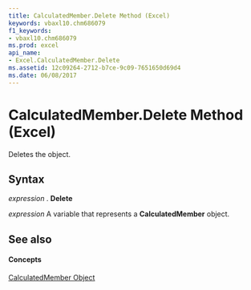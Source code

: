 ```yaml
---
title: CalculatedMember.Delete Method (Excel)
keywords: vbaxl10.chm686079
f1_keywords:
- vbaxl10.chm686079
ms.prod: excel
api_name:
- Excel.CalculatedMember.Delete
ms.assetid: 12c09264-2712-b7ce-9c09-7651650d69d4
ms.date: 06/08/2017
---
```



# CalculatedMember.Delete Method (Excel)

Deletes the object.


## Syntax

 _expression_ . **Delete**

 _expression_ A variable that represents a **CalculatedMember** object.


## See also


#### Concepts


[CalculatedMember Object](calculatedmember-object-excel.md)

